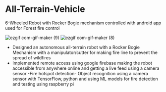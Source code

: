 # All-Terrain-Vehicle
6-Wheeled Robot with Rocker Bogie mechanism controlled with android app used for Forest fire control


![ezgif com-gif-maker (9)](https://user-images.githubusercontent.com/32412602/116827582-b0bba200-ab67-11eb-8e3a-9d1cb578403f.gif) ![ezgif com-gif-maker (8)](https://user-images.githubusercontent.com/32412602/116827578-a3061c80-ab67-11eb-8ea6-cf548955ac60.gif)


- Designed an autonomous all-terrain robot with a Rocker Bogie Mechanism with a manipulator/cutter for making fire line to prevent the spread of wildfires
- Implemented remote access using google firebase making the robot accessible from anywhere online and getting a live feed using a camera sensor
-Fire hotspot detection- Object recognition using a camera sensor with TensorFlow, python and using ML models for fire detection and testing using raspberry pi

